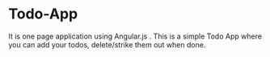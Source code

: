 # Todo-App
It is one page application using Angular.js . This is a simple Todo App where you can add your todos, delete/strike them out when done.
